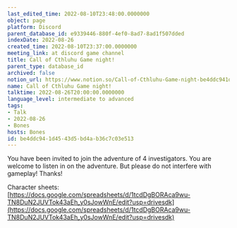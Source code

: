 ```yaml
---
last_edited_time: 2022-08-10T23:48:00.0000000
object: page
platform: Discord
parent_database_id: e9339446-880f-4ef0-8ad7-8ad1f507dded
indexDate: 2022-08-26
created_time: 2022-08-10T23:37:00.0000000
meeting_link: at discord game channel
title: Call of Cthluhu Game night!
parent_type: database_id
archived: false
notion_url: https://www.notion.so/Call-of-Cthluhu-Game-night-be4ddc941d4543d5bd4ab36c7c03e513
name: Call of Cthluhu Game night!
talktime: 2022-08-26T20:00:00.0000000
language_level: intermediate to advanced
tags:
- Talk
- 2022-08-26
- Bones
hosts: Bones
id: be4ddc94-1d45-43d5-bd4a-b36c7c03e513
---
```


You have been invited to join the adventure of 4 investigators. 
You are welcome to listen in on the adventure. But please do not interfere with gameplay! Thanks!



Character sheets: 
[https://docs.google.com/spreadsheets/d/1tcdDgBORAca9wu-TN8DuN2JUVTok43aEh_y0sJowWnE/edit?usp=drivesdk](https://docs.google.com/spreadsheets/d/1tcdDgBORAca9wu-TN8DuN2JUVTok43aEh_y0sJowWnE/edit?usp=drivesdk)   











